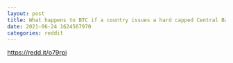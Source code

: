 ```yaml
--- 
layout: post 
title: What happens to BTC if a country issues a hard capped Central Bank Digital Currency? (Not FUD) 
date: 2021-06-24 1624567970 
categories: reddit 
--- 
```

https://redd.it/o79rpi